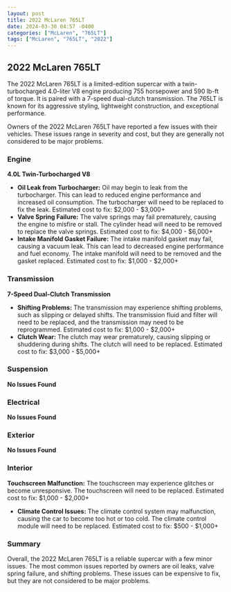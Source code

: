 ```yaml
---
layout: post
title: 2022 McLaren 765LT
date: 2024-03-30 04:57 -0400
categories: ["McLaren", "765LT"]
tags: ["McLaren", "765LT", "2022"]
---
```

## 2022 McLaren 765LT

The 2022 McLaren 765LT is a limited-edition supercar with a twin-turbocharged 4.0-liter V8 engine producing 755 horsepower and 590 lb-ft of torque. It is paired with a 7-speed dual-clutch transmission. The 765LT is known for its aggressive styling, lightweight construction, and exceptional performance.

Owners of the 2022 McLaren 765LT have reported a few issues with their vehicles. These issues range in severity and cost, but they are generally not considered to be major problems.

### Engine
**4.0L Twin-Turbocharged V8**

- **Oil Leak from Turbocharger:** Oil may begin to leak from the turbocharger. This can lead to reduced engine performance and increased oil consumption. The turbocharger will need to be replaced to fix the leak. Estimated cost to fix: $2,000 - $3,000+
- **Valve Spring Failure:** The valve springs may fail prematurely, causing the engine to misfire or stall. The cylinder head will need to be removed to replace the valve springs. Estimated cost to fix: $4,000 - $6,000+
- **Intake Manifold Gasket Failure:** The intake manifold gasket may fail, causing a vacuum leak. This can lead to decreased engine performance and fuel economy. The intake manifold will need to be removed and the gasket replaced. Estimated cost to fix: $1,000 - $2,000+

### Transmission
**7-Speed Dual-Clutch Transmission**

- **Shifting Problems:** The transmission may experience shifting problems, such as slipping or delayed shifts. The transmission fluid and filter will need to be replaced, and the transmission may need to be reprogrammed. Estimated cost to fix: $1,000 - $2,000+
- **Clutch Wear:** The clutch may wear prematurely, causing slipping or shuddering during shifts. The clutch will need to be replaced. Estimated cost to fix: $3,000 - $5,000+

### Suspension
**No Issues Found**

### Electrical
**No Issues Found**

### Exterior
**No Issues Found**

### Interior
**Touchscreen Malfunction:** The touchscreen may experience glitches or become unresponsive. The touchscreen will need to be replaced. Estimated cost to fix: $1,000 - $2,000+
- **Climate Control Issues:** The climate control system may malfunction, causing the car to become too hot or too cold. The climate control module will need to be replaced. Estimated cost to fix: $500 - $1,000+

### Summary
Overall, the 2022 McLaren 765LT is a reliable supercar with a few minor issues. The most common issues reported by owners are oil leaks, valve spring failure, and shifting problems. These issues can be expensive to fix, but they are not considered to be major problems.
